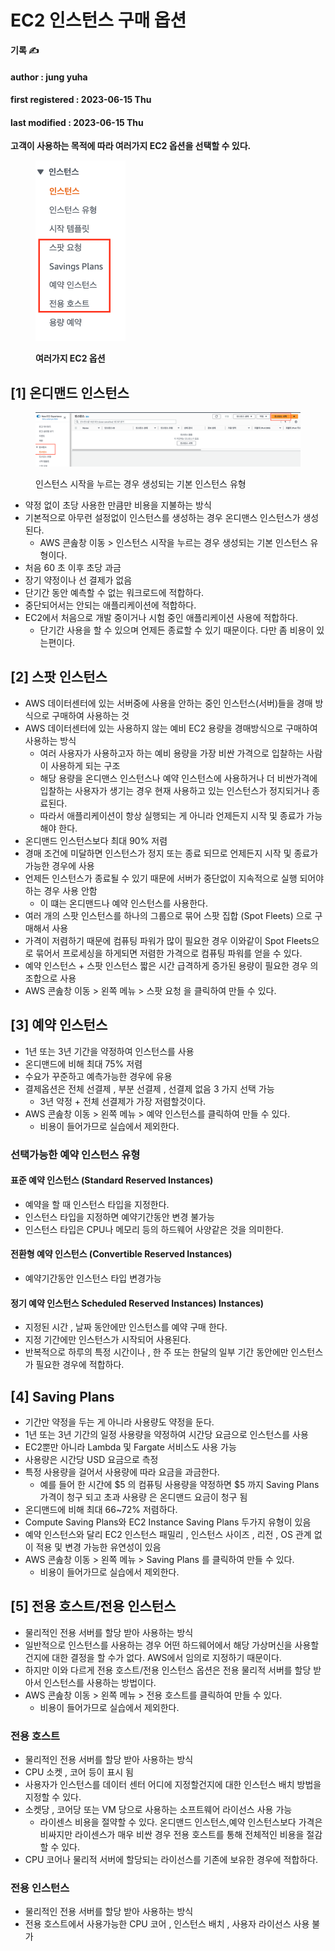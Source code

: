 # EC2 인스턴스 구매 옵션

**기록 ✍️**

#### author : jung yuha

#### first registered : 2023-06-15 Thu

#### last modified : 2023-06-15 Thu



**고객이 사용하는 목적에 따라 여러가지 EC2 옵션을 선택할 수 있다.**

<figure><img src="../.gitbook/assets/image (33) (3).png" alt="" width="144"><figcaption><p><strong>여러가지 EC2 옵션</strong> </p></figcaption></figure>

## \[1] 온디맨드 인스턴스

<figure><img src="../.gitbook/assets/image (7) (1).png" alt=""><figcaption><p> 인스턴스 시작을 누르는 경우 생성되는 기본 인스턴스 유형 </p></figcaption></figure>

* 약정 없이 초당 사용한 만큼만 비용을 지불하는 방식
* 기본적으로 아무런 설정없이 인스턴스를 생성하는 경우 온디맨스 인스턴스가 생성된다.
  * AWS 콘솚창 이동 > 인스턴스 시작을 누르는 경우 생성되는 기본 인스턴스 유형이다.
* 처음 60 초 이후 초당 과금
* 장기 약정이나 선 결제가 없음
* 단기간 동안 예측할 수 없는 워크로드에 적합하다.
* 중단되어서는 안되는 애플리케이션에 적합하다.
* EC2에서 처음으로 개발 중이거나 시험 중인 애플리케이션 사용에 적합하다.
  * 단기간 사용을 할 수 있으며 언제든 종료할 수 있기 때문이다. 다만 좀 비용이 있는편이다.

## \[2] 스팟 인스턴스

* AWS 데이터센터에 있는 서버중에 사용을 안하는 중인 인스턴스(서버)들을 경매 방식으로 구매하여 사용하는 것
* AWS 데이터센터에 있는 사용하지 않는 예비 EC2 용량을 경매방식으로 구매하여 사용하는 방식
  * 여러 사용자가 사용하고자 하는 예비 용량을 가장 비싼 가격으로 입찰하는 사람이 사용하게 되는 구조
  * 해당 용량을 온디맨스 인스턴스나 예약 인스턴스에 사용하거나 더 비싼가격에 입찰하는 사용자가 생기는 경우 현재 사용하고 있는 인스턴스가 정지되거나 종료된다.
  * 따라서 애플리케이션이 항상 실행되는 게 아니라 언제든지 시작 및 종료가 가능해야 한다.
* 온디맨드 인스턴스보다 최대 90% 저렴
* 경매 조건에 미달하면 인스턴스가 정지 또는 종료 되므로 언제든지 시작 및 종료가 가능한 경우에 사용
* 언제든 인스턴스가 종료될 수 있기 때문에 서버가 중단없이 지속적으로 실행 되어야하는 경우 사용 안함
  * 이 떄는 온디맨드나 예약 인스턴스를 사용한다.
* 여러 개의 스팟 인스턴스를 하나의 그룹으로 묶어 스팟 집합 (Spot Fleets) 으로 구매해서 사용
* 가격이 저렴하기 때문에 컴퓨팅 파워가 많이 필요한 경우 이와같이 Spot Fleets으로 묶어서 프로세싱을 하게되면 저렴한 가격으로 컴퓨팅 파워를 얻을 수 있다.
* 예약 인스턴스 + 스팟 인스턴스 짧은 시간 급격하게 증가된 용량이 필요한 경우 의 조합으로 사용
* AWS 콘솚창 이동 > 왼쪽 메뉴 > 스팟 요청 을 클릭하여 만들 수 있다.

## \[3] 예약 인스턴스

* 1년 또는 3년 기간을 약정하여 인스턴스를 사용
* 온디맨드에 비해 최대 75% 저렴
* 수요가 꾸준하고 예측가능한 경우에 유용
* 결제옵션은 전체 선결제 , 부분 선결제 , 선결제 없음 3 가지 선택 가능
  * 3년 약정 + 전체 선결제가 가장 저렴할것이다.
* AWS 콘솚창 이동 > 왼쪽 메뉴 > 예약 인스턴스를 클릭하여 만들 수 있다.
  * 비용이 들어가므로 실습에서 제외한다.

### 선택가능한 예약 인스턴스 유형

#### 표준 예약 인스턴스 (Standard Reserved Instances)

* 예약을 할 때 인스턴스 타입을 지정한다.
* 인스턴스 타입을 지정하면 예약기간동안 변경 불가능
* 인스턴스 타입은 CPU나 메모리 등의 하드웨어 사양같은 것을 의미한다.

#### 전환형 예약 인스턴스 (Convertible Reserved Instances)&#x20;

* 예약기간동안 인스턴스 타입 변경가능

#### 정기 예약 인스턴스 Scheduled Reserved Instances) Instances)

* 지정된 시간 , 날짜 동안에만 인스턴스를 예약 구매 한다.
* 지정 기간에만 인스턴스가 시작되어 사용된다.
* 반복적으로 하루의 특정 시간이나 , 한 주 또는 한달의 일부 기간 동안에만 인스턴스가 필요한 경우에 적합하다.

## \[4] Saving Plans

* 기간만 약정을 두는 게 아니라 사용량도 약정을 둔다.
* 1년 또는 3년 기간의 일정 사용량을 약정하여 시간당 요금으로 인스턴스를 사용
* EC2뿐만 아니라 Lambda 및 Fargate 서비스도 사용 가능
* 사용량은 시간당 USD 요금으로 측정
* 특정 사용량을 걸어서 사용량에 따라 요금을 과금한다.
  * 예를 들어 한 시간에 $5 의 컴퓨팅 사용량을 약정하면 $5 까지 Saving Plans 가격이 청구 되고 초과 사용량 은 온디맨드 요금이 청구 됨
* 온디맨드에 비해 최대 66\~72% 저렴하다.
* Compute Saving Plans와 EC2 Instance Saving Plans 두가지 유형이 있음
* 예약 인스턴스와 달리 EC2 인스턴스 패밀리 , 인스턴스 사이즈 , 리전 , OS 관계 없이 적용 및 변경 가능한 유연성이 있음
* AWS 콘솚창 이동 > 왼쪽 메뉴 > Saving Plans 를 클릭하여 만들 수 있다.
  * 비용이 들어가므로 실습에서 제외한다.

## \[5] 전용 호스트/전용 인스턴스

* 물리적인 전용 서버를 할당 받아 사용하는 방식
* 일반적으로 인스턴스를 사용하는 경우 어떤 하드웨어에서 해당 가상머신을 사용할 건지에 대한 결정을 할 수가 없다. AWS에서 임의로 지정하기 때문이다.
* 하지만 이와 다르게 전용 호스트/전용 인스턴스 옵션은 전용 물리적 서버를 할당 받아서 인스턴스를 사용하는 방법이다.
* AWS 콘솚창 이동 > 왼쪽 메뉴 > 전용 호스트를 클릭하여 만들 수 있다.
  * 비용이 들어가므로 실습에서 제외한다.

### 전용 호스트

* 물리적인 전용 서버를 할당 받아 사용하는 방식
* CPU 소켓 , 코어 등이 표시 됨
* 사용자가 인스턴스를 데이터 센터 어디에 지정할건지에 대한 인스턴스 배치 방법을 지정할 수 있다.
* 소켓당 , 코어당 또는 VM 당으로 사용하는 소프트웨어 라이선스 사용 가능
  * 라이센스 비용을 절약할 수 있다. 온디맨드 인스턴스,예약 인스턴스보다 가격은 비싸지만 라이센스가 매우 비싼 경우 전용 호스트를 통해 전체적인 비용을 절감할 수 있다.
* CPU 코어나 물리적 서버에 할당되는 라이선스를 기존에 보유한 경우에 적합하다.

### 전용 인스턴스

* 물리적인 전용 서버를 할당 받아 사용하는 방식
* 전용 호스트에서 사용가능한 CPU 코어 , 인스턴스 배치 , 사용자 라이선스 사용 불가
